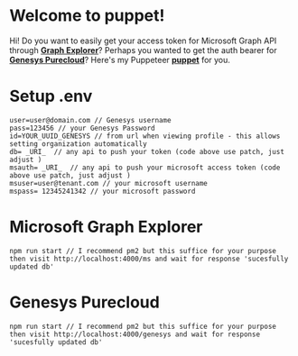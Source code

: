 # Welcome to puppet!

Hi! Do you want to easily get your access token for Microsoft Graph API through **[Graph Explorer](https://developer.microsoft.com/en-us/graph/graph-explorer)**? Perhaps you wanted to get the auth bearer for **[Genesys Purecloud](https://apps.mypurecloud.com.au)**? Here's my Puppeteer **[puppet](https://github.com/josephfugata/puppet)** for you.

# Setup .env

    user=user@domain.com // Genesys username
    pass=123456 // your Genesys Password
    id=YOUR_UUID_GENESYS // from url when viewing profile - this allows setting organization automatically
    db= _URI_  // any api to push your token (code above use patch, just adjust )
    msauth= _URI_  // any api to push your microsoft access token (code above use patch, just adjust )
    msuser=user@tenant.com // your microsoft username
    mspass= 12345241342 // your microsoft password

# Microsoft Graph Explorer

    npm run start // I recommend pm2 but this suffice for your purpose
    then visit http://localhost:4000/ms and wait for response 'sucesfully updated db'

# Genesys Purecloud

    npm run start // I recommend pm2 but this suffice for your purpose
    then visit http://localhost:4000/genesys and wait for response 'sucesfully updated db'
